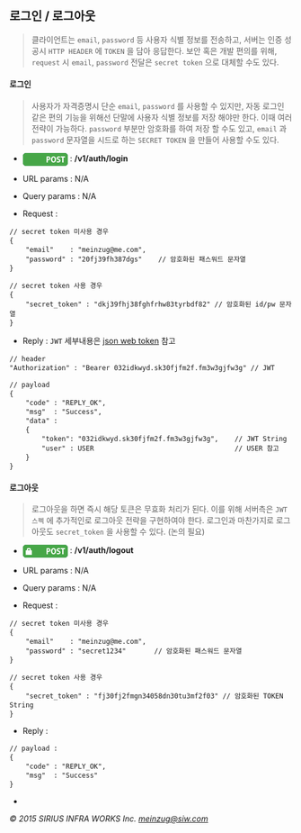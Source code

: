 ## 로그인 / 로그아웃

> 클라이언트는 `email`, `password` 등 사용자 식별 정보를 전송하고, 서버는 인증 성공시 `HTTP HEADER` 에 `TOKEN` 을 담아 응답한다. 보안 혹은 개발 편의를 위해, `request` 시 `email`, `password` 전달은 `secret token` 으로 대체할 수도 있다.

#### 로그인

> 사용자가 자격증명시 단순 `email`, `password` 를 사용할 수 있지만, 자동 로그인 같은 편의 기능을 위해선 단말에 사용자 식별 정보를 저장 해야만 한다. 이때 여러 전략이 가능하다. `password` 부분만 암호화를 하여 저장 할 수도 있고, `email` 과 `password` 문자열을 시드로 하는 `SECRET TOKEN` 을 만들어 사용할 수도 있다.

* <img align="center" src="../_img/POST.png"> : **/v1/auth/login**

* URL params : N/A

* Query params : N/A

* Request :

```
// secret token 미사용 경우
{
    "email"    : "meinzug@me.com",
    "password" : "20fj39fh387dgs"    // 암호화된 패스워드 문자열
}
```
```
// secret token 사용 경우
{
    "secret_token" : "dkj39fhj38fghfrhw83tyrbdf82" // 암호화된 id/pw 문자열
}
```

* Reply : `JWT` 세부내용은 [json web token](../_etc/jwt.md) 참고

```
// header
"Authorization" : "Bearer 032idkwyd.sk30fjfm2f.fm3w3gjfw3g" // JWT
```

```
// payload
{
    "code" : "REPLY_OK",
    "msg"  : "Success",
    "data" :
    {
        "token": "032idkwyd.sk30fjfm2f.fm3w3gjfw3g",    // JWT String
        "user" : USER                                   // USER 참고
    }
}
```



#### 로그아웃

> 로그아웃을 하면 즉시 해당 토큰은 무효화 처리가 된다. 이를 위해 서버측은 `JWT 스펙` 에 추가적인로 로그아웃 전략을 구현하여야 한다. 로그인과 마찬가지로 로그아웃도  `secret_token` 을 사용할 수 있다. (논의 필요)

* <img align="center" src="../_img/POST_auth.png"> : **/v1/auth/logout**

* URL params : N/A

* Query params : N/A

* Request :

```
// secret token 미사용 경우
{
    "email"    : "meinzug@me.com",
    "password" : "secret1234"       // 암호화된 패스워드 문자열
}
```
```
// secret token 사용 경우
{
    "secret_token" : "fj30fj2fmgn34058dn30tu3mf2f03" // 암호화된 TOKEN String
}
```

* Reply :

```
// payload :
{
    "code" : "REPLY_OK",
    "msg"  : "Success"
}
```

-
*&copy; 2015 SIRIUS INFRA WORKS Inc. [meinzug@siw.com](mailto:meinzug@siw.com)*